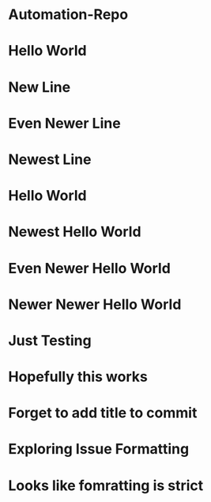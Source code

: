 # Automation-Repo
# Hello World
# New Line
# Even Newer Line
# Newest Line
# Hello World
# Newest Hello World
# Even Newer Hello World
# Newer Newer Hello World
# Just Testing
# Hopefully this works
# Forget to add title to commit
# Exploring Issue Formatting
# Looks like fomratting is strict